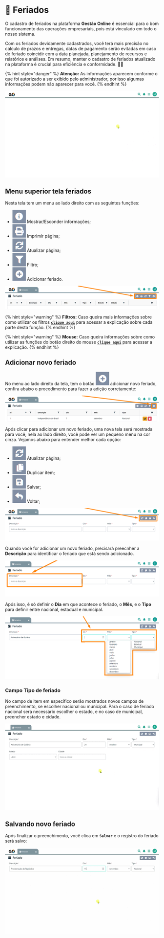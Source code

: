 # 📆 Feriados

O cadastro de feriados na plataforma **Gestão Online** é essencial para o bom funcionamento das operações empresariais, pois está vínculado em todo o nosso sistema. 

Com os feriados devidamente cadastrados, você terá mais precisão no cálculo de prazos e entregas, datas de pagamento serão evitadas em caso de feriado coincidir com a data planejada, planejamento de recursos e relatórios e análises. Em resumo, manter o cadastro de feriados atualizado na plataforma é crucial para eficiência e conformidade. 📅✨

{% hint style="danger" %}
**Atenção:** As informações aparecem conforme o que foi autorizado a ser exibido pelo administrador, por isso algumas informações podem não aparecer para você.
{% endhint %}

![](/erp-v2/assets/funcionalidades/parametrizacao/aba_feriados.gif)

## Menu superior tela feriados

Nesta tela tem um menu ao lado direito com as seguintes funções:

- <img src="/erp-v2/assets/icon_exibir.png" alt="" data-size="line"> Mostrar/Esconder informações;
- <img src="/erp-v2/assets/icon_imprimir.png" alt="" data-size="line"> Imprimir página;
- <img src="/erp-v2/assets/icon_atualizar.png" alt="" data-size="line"> Atualizar página;
- <img src="/erp-v2/assets/icon_filtro.png" alt="" data-size="line"> Filtro;
- <img src="/erp-v2/assets/icon_add.png" alt="" data-size="line"> Adicionar feriado.

![](/erp-v2/assets/funcionalidades/parametrizacao/aba_feriados_menu.png)

{% hint style="warning" %}
**Filtros:** Caso queira mais informações sobre como utilizar os filtros [**`clique aqui`**](/erp-v2/primeiro_acesso/filtros.md) para acessar a explicação sobre cada parte desta função.
{% endhint %}

{% hint style="warning" %}
**Mouse:** Caso queira informações sobre como utilizar as funções do botão direito do mouse [**`clique aqui`**](/https://docs.gestao.plus/erp-v2/primeiro_acesso/atalhos_internos#menu-botao-direito-do-mouse) para acessar a explicação.
{% endhint %}

## Adicionar novo feriado

No menu ao lado direito da tela, tem o botão <img src="/erp-v2/assets/icon_add.png" alt="" data-size="line"> adicionar novo feriado, confira abaixo o procedimento para fazer a adição corretamente:

![](/erp-v2/assets/funcionalidades/parametrizacao/aba_feriados_add.png)

Após clicar para adicionar um novo feriado, uma nova tela será mostrada para você, nela ao lado direito, você pode ver um pequeno menu na cor cinza. Vejamos abaixo para entender melhor cada opção:

- <img src="/erp-v2/assets/icon_atualizar.png" alt="" data-size="line"> Atualizar página;
- <img src="/erp-v2/assets/icon_duplicar.png" alt="" data-size="line"> Duplicar item;
- <img src="/erp-v2/assets/icon_salvar.png" alt="" data-size="line"> Salvar;
- <img src="/erp-v2/assets/icon_voltar.png" alt="" data-size="line"> Voltar;

![](/erp-v2/assets/funcionalidades/parametrizacao/aba_feriados_add_menu.png)

Quando você for adicionar um novo feriado, precisará preecnher a **Descrição** para identificar o feriado que está sendo adicionado. 

![](/erp-v2/assets/funcionalidades/parametrizacao/aba_feriados_add_descricao.png)

Após isso, é só definir o **Dia** em que acontece o feriado, o **Mês**, e o **Tipo** para definir entre nacional, estadual e municipal.

![](/erp-v2/assets/funcionalidades/parametrizacao/aba_feriados_add_feriado_campos.png)

### Campo Tipo de feriado

No campo de item em específico serão mostrados novos campos de preenchimento, se escolher nacional ou municipal. Para o caso de feriado nacional será necessário escolher o estado, e no caso de municipal, preencher estado e cidade.

![](/erp-v2/assets/funcionalidades/parametrizacao/aba_feriados_add_feriado_campos_estado_cidade.gif)

## Salvando novo feriado

Após finalizar o preenchimento, você clica em **`Salvar`** e o registro do feriado será salvo:

![](/erp-v2/assets/funcionalidades/parametrizacao/aba_feriados_add_feriado_salvar.gif)

<br>